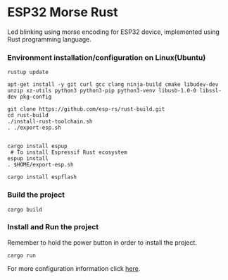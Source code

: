 # ESP32 Morse Rust

Led blinking using morse encoding for ESP32 device, implemented using Rust programming language.

### Environment installation/configuration on Linux(Ubuntu)

```
rustup update

apt-get install -y git curl gcc clang ninja-build cmake libudev-dev unzip xz-utils python3 python3-pip python3-venv libusb-1.0-0 libssl-dev pkg-config

git clone https://github.com/esp-rs/rust-build.git
cd rust-build
./install-rust-toolchain.sh
. ./export-esp.sh


cargo install espup
 # To install Espressif Rust ecosystem
espup install
. $HOME/export-esp.sh

cargo install espflash

```

### Build the project

```
cargo build
```

### Install and Run the project
Remember to hold the power button in order to install the project.
```
cargo run 
```

For more configuration information click [here](https://github.com/esp-rs/rust-build).
